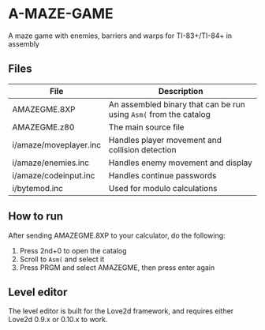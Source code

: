 # A-MAZE-GAME
A maze game with enemies, barriers and warps for TI-83+/TI-84+ in assembly

## Files
File | Description
--- | ---
AMAZEGME.8XP | An assembled binary that can be run using `Asm(` from the catalog
AMAZEGME.z80 | The main source file
i/amaze/moveplayer.inc | Handles player movement and collision detection
i/amaze/enemies.inc | Handles enemy movement and display
i/amaze/codeinput.inc | Handles continue passwords
i/bytemod.inc | Used for modulo calculations

## How to run
After sending AMAZEGME.8XP to your calculator, do the following:

1. Press 2nd+0 to open the catalog
2. Scroll to `Asm(` and select it
3. Press PRGM and select AMAZEGME, then press enter again

## Level editor
The level editor is built for the Love2d framework, and requires either Love2d 0.9.x or 0.10.x to work.
